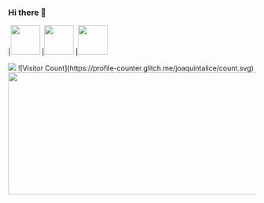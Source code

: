### Hi there 👋

|<img src="https://user-images.githubusercontent.com/78387674/217711582-9fd318b1-7100-4b4e-8aec-b31d7d26c0b8.png" width=60> 
|<img src="" width=60> 
|<img src="" width=60> 


<!--
**joaquintalice/joaquintalice** is a ✨ _special_ ✨ repository because its `README.md` (this file) appears on your GitHub profile.

Here are some ideas to get you started:

- 🔭 I’m currently working on ...
- 🌱 I’m currently learning ...
- 👯 I’m looking to collaborate on ...
- 🤔 I’m looking for help with ...
- 💬 Ask me about ...
- 📫 How to reach me: ...
- 😄 Pronouns: ...
- ⚡ Fun fact: ...
-->

<img src="https://user-images.githubusercontent.com/78387674/217340190-e0189090-d891-413c-8bd9-5caa1e888848.gif" align=:center;> 
![Visitor Count](https://profile-counter.glitch.me/joaquintalice/count.svg)


<img src="https://user-images.githubusercontent.com/78387674/217348376-d3de1ef9-a0d1-475d-ae6a-bb958936ee5f.gif" width="1000px" height="250px">
